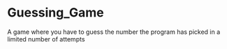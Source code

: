 # Guessing_Game
A game where you have to guess the number the program has picked in a limited number of attempts
